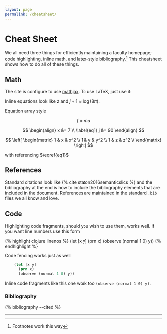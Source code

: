 ```yaml
---
layout: page
permalink: /cheatsheet/
---
```


# Cheat Sheet

We all need three things for efficiently maintaining a faculty homepage;
code highlighting, inline math, and latex-style bibliography.[^1]  This
cheatsheet shows how to do all of these things.

## Math

The site is configure to use [mathjax](https://www.mathjax.org/).  To use
LaTeX, just use it:

Inline equations look like $z$ and $j+1 \approx \log(8\pi)$.

Equation array style

$$ f = ma \label{f}$$

$$
\begin{align}
x &= 7  \\ \label{eq1}
j &= 90
\end{align}
$$

$$ \left[
    \begin{matrix}
    1 & x & x^2 \\
    1 & y & y^2 \\
    1 & z & z^2 \\
    \end{matrix}
    \right]
$$

with referencing $\eqref{eq1}$

## References

Standard citations look like {% cite staton2016semanticslics %} and the
bibliography at the end is how to include the bibliography elements that are
included in the document.  References are maintained in the standard ```.bib```
files we all know and love.

## Code

Highlighting code fragments, should you wish to use them, works well.  If you
want line numbers use this form

{% highlight clojure linenos %}
(let [x y]
  (prn x)
  (observe (normal 1 0) y))
{% endhighlight %}

Code fencing works just as well

```clojure
    (let [x y]
      (prn x)
      (observe (normal 1 0) y))
```


Inline code fragments like this one work too ```(observe (normal 1 0) y)```.

### Bibliography

{% bibliography --cited %}

--------------------------------------

[^1]: Footnotes work this way
